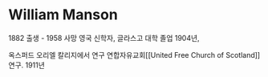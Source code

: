 # William Manson

1882 출생 - 1958 사망 영국 신학자, 
글라스고 대학 졸업 1904년,

옥스퍼드 오리엘 칼리지에서 연구 연합자유교회[[United Free Church of Scotland]] 연구.
1911년 

